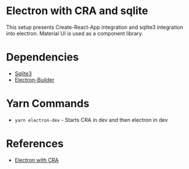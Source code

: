 # Electron with CRA and sqlite
This setup presents Create-React-App integration and sqlite3 integration into electron. Material UI is used as a component library.

# Dependencies
- [Sqlite3](https://github.com/mapbox/node-sqlite3)
- [Electron-Builder](https://github.com/sindresorhus/electron-is-dev)

# Yarn Commands
- `yarn electron-dev` - Starts CRA in dev and then electron in dev

# References
- [Electron with CRA](https://www.freecodecamp.org/news/building-an-electron-application-with-create-react-app-97945861647c/)
